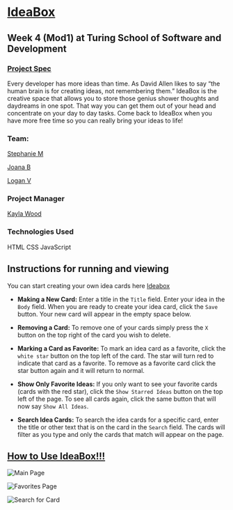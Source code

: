
# [IdeaBox](https://stephaniemagdic.github.io/Ideabox/)

## Week 4 (Mod1) at Turing School of Software and Development
### [Project Spec](https://frontend.turing.edu/projects/module-1/ideabox-group.html)

Every developer has more ideas than time. As David Allen likes to say “the human brain is for creating ideas, not remembering them.”
IdeaBox is the creative space that allows you to store those genius shower thoughts and daydreams in one spot.  That way you can get them 
out of your head and concentrate on your day to day tasks.  Come back to IdeaBox when you have more free time so you can really bring
your ideas to life!



### Team:

[Stephanie M](https://github.com/stephaniemagdic)

[Joana B](https://github.com/joanafbrito) 

[Logan V](https://github.com/Logandv3)


### Project Manager

[Kayla Wood](https://github.com/kaylaewood)



### Technologies Used 

HTML
CSS
JavaScript 


## Instructions for running and viewing

You can start creating your own idea cards here [Ideabox](https://stephaniemagdic.github.io/Ideabox/) 

* **Making a New Card:**  Enter a title in the `Title` field.  Enter your idea in the `Body` field.  When you are ready to create your idea card, click the `Save` button.  Your new card will appear in the empty space below.


* **Removing a Card:**  To remove one of your cards simply press the `X` button on the top right of the card you wish to delete.


* **Marking a Card as Favorite:**  To mark an idea card as a favorite, click the `white star` button on the top left of the card.  The star will turn red to indicate that card as a favorite.  To remove as a favorite card click the star button again and it will return to normal.


* **Show Only Favorite Ideas:**  If you only want to see your favorite cards (cards with the red star), click the `Show Starred Ideas` button on the top left of the page.  To see all cards again, click the same button that will now say `Show All Ideas`.


* **Search Idea Cards:**  To search the idea cards for a specific card, enter the title or other text that is on the card in the `Search` field.  The cards will filter as you type and only the cards that match will appear on the page.


## [How to Use IdeaBox!!!](https://youtu.be/8c3D1zfNPgE)



![Main Page](https://user-images.githubusercontent.com/81990507/121268854-fd3b8100-c87b-11eb-8980-7d34329b0cce.png)

![Favorites Page](https://user-images.githubusercontent.com/81990507/121268931-1e9c6d00-c87c-11eb-8e84-853028fc1433.png)

![Search for Card](https://user-images.githubusercontent.com/81990507/121268973-33790080-c87c-11eb-923f-b7e16e4808e3.png)

